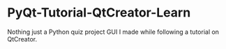# PyQt-Tutorial-QtCreator-Learn
Nothing just a Python quiz project GUI I made while following a tutorial on QtCreator. 
